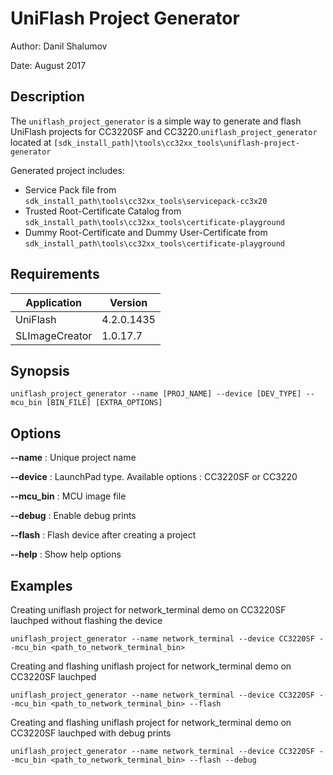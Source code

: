 UniFlash Project Generator
======

Author: Danil Shalumov

Date: August 2017


Description
-----------

The `uniflash_project_generator` is a simple way to generate and flash UniFlash projects for CC3220SF and CC3220.`uniflash_project_generator` located at ```[sdk_install_path]\tools\cc32xx_tools\uniflash-project-generator```

Generated project includes:
* Service Pack file from ```sdk_install_path\tools\cc32xx_tools\servicepack-cc3x20```
* Trusted Root-Certificate Catalog from ```sdk_install_path\tools\cc32xx_tools\certificate-playground```
* Dummy Root-Certificate and Dummy User-Certificate from ```sdk_install_path\tools\cc32xx_tools\certificate-playground```

Requirements
-----------

| Application | Version |
| --- |  --- |
| UniFlash | 4.2.0.1435 |
| SLImageCreator | 1.0.17.7 |


Synopsis
-----------

```batch
uniflash_project_generator --name [PROJ_NAME] --device [DEV_TYPE] --mcu_bin [BIN_FILE] [EXTRA_OPTIONS]
```

Options
-----------

**--name**
: Unique project name

**--device**
: LaunchPad type. Available options : CC3220SF or CC3220

**--mcu_bin**
: MCU image file

**--debug**
: Enable debug prints

**--flash**
: Flash device after creating a project 

**--help**
: Show help options


Examples
-----------

Creating uniflash project for network_terminal demo on CC3220SF lauchped without flashing the device

```batch
uniflash_project_generator --name network_terminal --device CC3220SF --mcu_bin <path_to_network_terminal_bin>
```

Creating and flashing uniflash project for network_terminal demo on CC3220SF lauchped 

```batch
uniflash_project_generator --name network_terminal --device CC3220SF --mcu_bin <path_to_network_terminal_bin> --flash
```

Creating and flashing uniflash project for network_terminal demo on CC3220SF lauchped with debug prints

```batch
uniflash_project_generator --name network_terminal --device CC3220SF --mcu_bin <path_to_network_terminal_bin> --flash --debug
```


